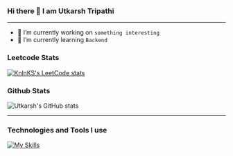 ### Hi there 👋  I am Utkarsh Tripathi
<hr>

- 🔭 I’m currently working on ```something interesting ```
- 🌱 I’m currently learning ``` Backend ```

### Leetcode Stats
[![KnlnKS's LeetCode stats](https://leetcode-stats-six.vercel.app/?username=utkarshilh&theme=dark)](https://github.com/KnlnKS/leetcode-stats)

### Github Stats
![Utkarsh's GitHub stats](https://github-readme-stats.vercel.app/api?username=utkarshilh&theme=dark&show_icons=true)

<hr>


### Technologies and Tools I use
[![My Skills](https://skillicons.dev/icons?i=c,cpp,html,css,js,react,mysql)](https://skillicons.dev)


